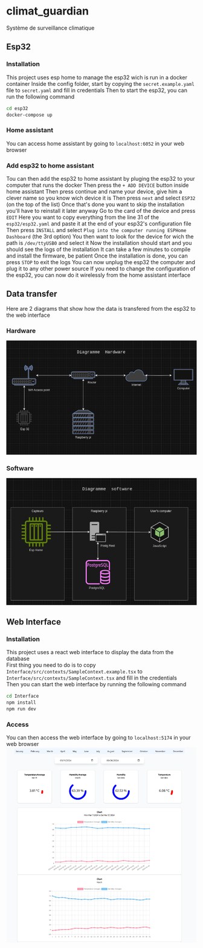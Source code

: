 # climat_guardian
Système de surveillance climatique 

## Esp32
### Installation
This project uses esp home to manage the esp32 wich is run in a docker container
Inside the config folder, start by copying the `secret.example.yaml` file to `secret.yaml` and fill in credentials
Then to start the esp32, you can run the following command
```bash
cd esp32
docker-compose up
```
### Home assistant
You can access home assistant by going to `localhost:6052` in your web browser
### Add esp32 to home assistant
Tou can then add the esp32 to home assistant by pluging the esp32 to your computer that runs the docker
Then press the `+ ADD DEVICE` button inside home assistant
Then press continue and name your device, give him a clever name so you know wich device it is
Then press `next` and select `ESP32` (on the top of the list)
Once that's done you want to skip the installation you'll have to reinstall it later anyway
Go to the card of the device and press `EDIT`
Here you want to copy everything from the line 31 of the `esp32/esp32.yaml` and paste it at the end of your esp32's configuration file
Then press `INSTALL` and select `Plug into the computer running ESPHome Dashboard` (the 3rd option)
You then want to look for the device for wich the path is `/dev/ttyUSB0` and select it
Now the installation should start and you should see the logs of the installation
It can take a few minutes to compile and install the firmware, be patient
Once the installation is done, you can press `STOP` to exit the logs
You can now unplug the esp32 the computer and plug it to any other power source
If you need to change the configuration of the esp32, you can now do it wirelessly from the home assistant interface

## Data transfer
Here are 2 diagrams that show how the data is transfered from the esp32 to the web interface
### Hardware
![hardware](/assets/hardware-diagram.png)
### Software
![software](/assets/software-diagram.png)

## Web Interface
### Installation
This project uses a react web interface to display the data from the database\
First thing you need to do is to copy `Interface/src/contexts/SampleContext.example.tsx` to `Interface/src/contexts/SampleContext.tsx` and fill in the credentials\
Then you can start the web interface by running the following command

```bash
cd Interface
npm install
npm run dev
```
### Access
You can then access the web interface by going to `localhost:5174` in your web browser
![web interface](/assets/dashboard.png)
